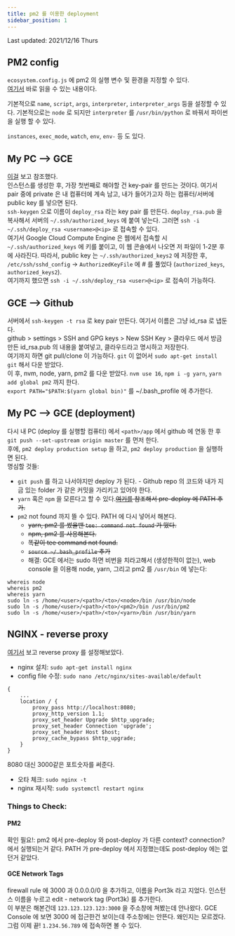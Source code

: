 ```yaml
---
title: pm2 를 이용한 deployment
sidebar_position: 1
---
```

Last updated: 2021/12/16 Thurs

## PM2 config
`ecosystem.config.js` 에 pm2 의 실행 변수 및 환경을 지정할 수 있다.  
[여기서](https://pm2.keymetrics.io/docs/usage/application-declaration/) 바로 읽을 수 있는 내용이다.

기본적으로 `name`, `script`, `args`, `interpreter`, `interpreter_args` 등을 설정할 수 있다. 기본적으로는 `node` 로 되지만 `interpreter` 를 `/usr/bin/python` 로 바꿔서 파이썬을 실행 할 수 있다.  

`instances`, `exec_mode`, `watch`, `env`, `env-` 등 도 있다.

## My PC --> GCE
[이걸](https://hashinteractive.com/blog/ci-cd-using-pm2-deploy-for-node-application/) 보고 참조했다.  
인스턴스를 생성한 후, 가장 첫번째로 해야할 건 key-pair 를 만드는 것이다. 여기서 pair 중에 private 은 내 컴퓨터에 계속 남고, 내가 들어가고자 하는 컴퓨터/서버에 public key 를 넣으면 된다.  
`ssh-keygen` 으로 이름이 `deploy_rsa` 라는 key pair 를 만든다. `deploy_rsa.pub` 을 복사해서 서버의 `~/.ssh/authorized_keys` 에 붙여 넣는다. 그러면 `ssh -i ~/.ssh/deploy_rsa <username>@<ip>` 로 접속할 수 있다.  
여기서 Google Cloud Compute Engine 은 웹에서 접속할 시 `~/.ssh/authorized_keys` 에 키를 붙이고, 이 웹 콘솔에서 나오면 저 파일이 1-2분 후에 사라진다. 따라서, public key 는 `~/.ssh/authorized_keys2` 에 저장한 후, `/etc/ssh/sshd_config` -> `AuthorizedKeyFile` 에 # 를 풀었다 (`authorized_keys`, `authorized_keys2`).  
여기까지 했으면 `ssh -i ~/.ssh/deploy_rsa <user>@<ip>` 로 접속이 가능하다.  

## GCE --> Github
서버에서 `ssh-keygen -t rsa` 로 key pair 만든다. 여기서 이름은 그냥 id_rsa 로 냅둔다.  
github > settings > SSH and GPG keys > New SSH Key > 클라우드 에서 방금 만든 id_rsa.pub 의 내용을 붙여넣고, 클라우드라고 명시하고 저장한다.  
여기까지 하면 git pull/clone 이 가능하다. `git` 이 없어서 `sudo apt-get install git` 해서 다운 받았다.  
이 후, nvm, node, yarn, pm2 를 다운 받았다. `nvm use 16`, `npm i -g yarn`, `yarn add global pm2` 까지 한다.  
`export PATH="$PATH:$(yarn global bin)"` 를 ~/.bash_profile 에 추가한다.  

## My PC --> GCE (deployment)
다시 내 PC (deploy 를 실행할 컴퓨터) 에서 `<path>/app` 에서 github 에 연동 한 후 `git push --set-upstream origin master` 를 먼저 한다.  
후에, `pm2 deploy production setup` 을 하고, `pm2 deploy production` 을 실행하면 된다.  
명심할 것들:
- `git push` 를 하고 나서야지만 deploy 가 된다. - Github repo 의 코드와 내가 지금 있는 folder 가 같은 커밋을 가리키고 있어야 한다.
- `yarn` 혹은 `npm` 을 모른다고 할 수 있다.~~[여기를](https://forum.gitlab.com/t/gitlab-ci-cd-npm-not-found/59318/8) 참조해서 pre-deploy 에 PATH 추가.~~
- `pm2` not found 까지 뜰 수 있다. PATH 에 다시 넣어서 해본다.
  - ~~yarn, pm2 를 썼을땐 `tee: command not found` 가 떴다.~~
  - ~~npm, pm2 를 사용해본다.~~
  - ~~똑같이 tee command not found.~~
  - ~~`source ~/.bash_profile` 추가~~
  - 해결: GCE 에서는 sudo 하면 비번을 치라고해서 (생성한적이 없는), web console 을 이용해 node, yarn, 그리고 pm2 를 `/usr/bin` 에 넣는다:
```
whereis node
whereis pm2
whereis yarn
sudo ln -s /home/<user>/<path>/<to>/<node>/bin /usr/bin/node
sudo ln -s /home/<user>/<path>/<to>/<pm2>/bin /usr/bin/pm2
sudo ln -s /home/<user>/<path>/<to>/<yarn>/bin /usr/bin/yarn
```

## NGINX - reverse proxy
[여기서](https://www.digitalocean.com/community/tutorials/how-to-set-up-a-node-js-application-for-production-on-ubuntu-16-04) 보고 reverse proxy 를 설정해보았다.

- nginx 설치: `sudo apt-get install nginx`
- config file 수정: `sudo nano /etc/nginx/sites-available/default`
```
{
    ...
    location / {
        proxy_pass http://localhost:8080;
        proxy_http_version 1.1;
        proxy_set_header Upgrade $http_upgrade;
        proxy_set_header Connection 'upgrade';
        proxy_set_header Host $host;
        proxy_cache_bypass $http_upgrade;
    }
}
```
8080 대신 3000같은 포트숫자를 써준다.

- 오타 체크: `sudo nginx -t`
- nginx 재시작: `sudo systemctl restart nginx`

### Things to Check:
#### PM2
확인 필요!: pm2 에서 pre-deploy 와 post-deploy 가 다른 context? connection? 에서 실행되는거 같다. PATH 가 pre-deploy 에서 지정했는데도 post-deploy 에는 없던거 같았다.

#### GCE Network Tags
firewall rule 에 3000 과 0.0.0.0/0 을 추가하고, 이름을 Port3k 라고 지었다.
인스턴스 이름을 누르고 edit - network tag (Port3k) 를 추가한다.  
이 부분은 해본건데 `123.123.123.123:3000` 을 주소창에 쳐봤는데 안나왔다. GCE Console 에 보면 3000 에 접근한건 보이는데 주소창에는 안뜬다. 왜인지는 모르겠다.
그럼 이제 끝! `1.234.56.789` 에 접속하면 볼 수 있다.
